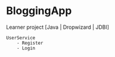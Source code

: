 # BloggingApp
Learner project [Java | Dropwizard | JDBI]

```
UserService 
    - Register
    - Login
```